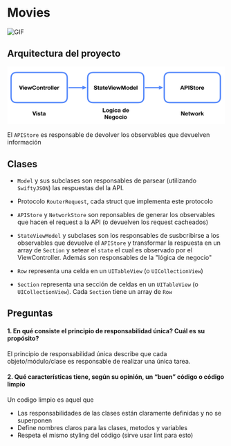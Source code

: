 # Movies

![GIF](rappmovie.gif)

## Arquitectura del proyecto

![Diagram](diagram.png)

El `APIStore` es responsable de devolver los observables que devuelven información 

## Clases

- `Model` y sus subclases son responsables de parsear (utilizando `SwiftyJSON`) las respuestas del la API.

- Protocolo `RouterRequest`, cada struct que implementa este protocolo 

- `APIStore` y `NetworkStore` son reponsables de generar los observables que hacen el request a la API (o devuelven los request cacheados)

- `StateViewModel` y subclases son los responsables de susbcribirse a los observables que devuelve el `APIStore` y transformar la respuesta en un array de `Section` y setear el `state` el cual es observado por el ViewController. Además son responsables de la "lógica de negocio"

- `Row` representa una celda en un `UITableView` (o `UICollectionView`)

- `Section` representa una sección de celdas en un `UITableView` (o `UICollectionView`). Cada `Section` tiene un array de `Row`

## Preguntas

#### 1. En qué consiste el principio de responsabilidad única? Cuál es su propósito?

El principio de responsabilidad única describe que cada objeto/módulo/clase es responsable de realizar una única tarea. 

#### 2. Qué características tiene, según su opinión, un “buen” código o código limpio

Un codigo limpio es aquel que

- Las responsabilidades de las clases están claramente definidas y no se superponen
- Define nombres claros para las clases, metodos y variables
- Respeta el mismo styling del código (sirve usar lint para esto)
